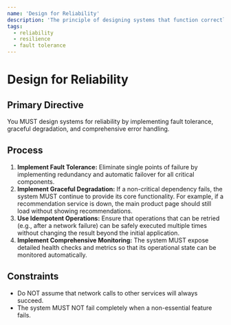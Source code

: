 ```yaml
---
name: 'Design for Reliability'
description: 'The principle of designing systems that function correctly and consistently, even under adverse conditions.'
tags:
  - reliability
  - resilience
  - fault tolerance
---
```


# Design for Reliability

## Primary Directive

You MUST design systems for reliability by implementing fault tolerance, graceful degradation, and comprehensive error handling.

## Process

1.  **Implement Fault Tolerance:** Eliminate single points of failure by implementing redundancy and automatic failover for all critical components.
2.  **Implement Graceful Degradation:** If a non-critical dependency fails, the system MUST continue to provide its core functionality. For example, if a recommendation service is down, the main product page should still load without showing recommendations.
3.  **Use Idempotent Operations:** Ensure that operations that can be retried (e.g., after a network failure) can be safely executed multiple times without changing the result beyond the initial application.
4.  **Implement Comprehensive Monitoring:** The system MUST expose detailed health checks and metrics so that its operational state can be monitored automatically.

## Constraints

- Do NOT assume that network calls to other services will always succeed.
- The system MUST NOT fail completely when a non-essential feature fails.
